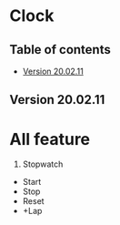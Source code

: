 # Clock

## Table of contents
- [Version 20.02.11](#version-200211)

## Version 20.02.11
# All feature
1. Stopwatch
- Start
- Stop
- Reset
- +Lap
